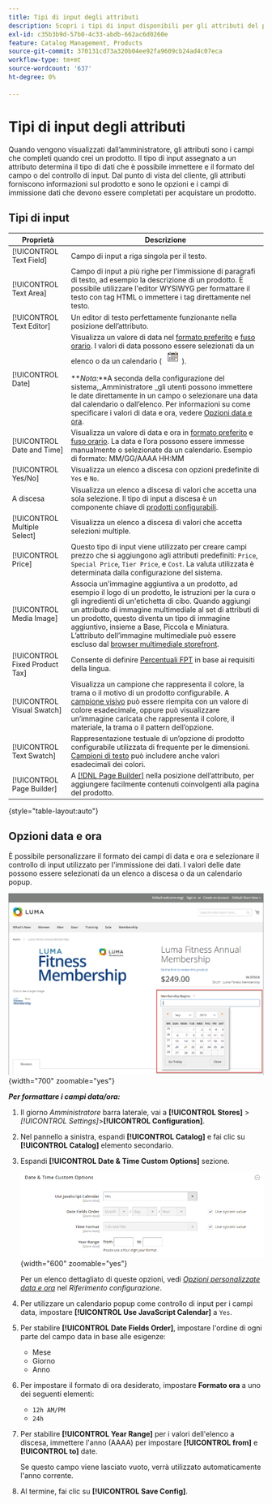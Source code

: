 ```yaml
---
title: Tipi di input degli attributi
description: Scopri i tipi di input disponibili per gli attributi del prodotto, che determinano il tipo di dati che possono essere immessi e il formato del campo o del controllo di input.
exl-id: c35b3b9d-57b0-4c33-abdb-662ac6d0260e
feature: Catalog Management, Products
source-git-commit: 370131cd73a320b04ee92fa9609cb24ad4c07eca
workflow-type: tm+mt
source-wordcount: '637'
ht-degree: 0%

---
```


# Tipi di input degli attributi

Quando vengono visualizzati dall’amministratore, gli attributi sono i campi che completi quando crei un prodotto. Il tipo di input assegnato a un attributo determina il tipo di dati che è possibile immettere e il formato del campo o del controllo di input. Dal punto di vista del cliente, gli attributi forniscono informazioni sul prodotto e sono le opzioni e i campi di immissione dati che devono essere completati per acquistare un prodotto.

## Tipi di input

| Proprietà | Descrizione |
|--- |--- |
| [!UICONTROL Text Field] | Campo di input a riga singola per il testo. |
| [!UICONTROL Text Area] | Campo di input a più righe per l&#39;immissione di paragrafi di testo, ad esempio la descrizione di un prodotto. È possibile utilizzare l&#39;editor WYSIWYG per formattare il testo con tag HTML o immettere i tag direttamente nel testo. |
| [!UICONTROL Text Editor] | Un editor di testo perfettamente funzionante nella posizione dell’attributo. |
| [!UICONTROL Date] | Visualizza un valore di data nel [formato preferito](#date-and-time-options) e [fuso orario](../getting-started/store-details.md#locale-options). I valori di data possono essere selezionati da un elenco o da un calendario ( ![Icona Calendario](../assets/icon-calendar.png) ). <br/><br/>**_Nota:_**A seconda della configurazione del sistema,_Amministratore _gli utenti possono immettere le date direttamente in un campo o selezionare una data dal calendario o dall’elenco. Per informazioni su come specificare i valori di data e ora, vedere [Opzioni data e ora](#date-and-time-options). |
| [!UICONTROL Date and Time] | Visualizza un valore di data e ora in [formato preferito](#date-and-time-options) e [fuso orario](../getting-started/store-details.md#locale-options). La data e l’ora possono essere immesse manualmente o selezionate da un calendario. Esempio di formato: MM/GG/AAAA HH:MM |
| [!UICONTROL Yes/No] | Visualizza un elenco a discesa con opzioni predefinite di `Yes` e `No`. |
| A discesa | Visualizza un elenco a discesa di valori che accetta una sola selezione. Il tipo di input a discesa è un componente chiave di [prodotti configurabili](../catalog/product-create-configurable.md). |
| [!UICONTROL Multiple Select] | Visualizza un elenco a discesa di valori che accetta selezioni multiple. |
| [!UICONTROL Price] | Questo tipo di input viene utilizzato per creare campi prezzo che si aggiungono agli attributi predefiniti: `Price`, `Special Price`, `Tier Price`, e `Cost`. La valuta utilizzata è determinata dalla configurazione del sistema. |
| [!UICONTROL Media Image] | Associa un&#39;immagine aggiuntiva a un prodotto, ad esempio il logo di un prodotto, le istruzioni per la cura o gli ingredienti di un&#39;etichetta di cibo. Quando aggiungi un attributo di immagine multimediale al set di attributi di un prodotto, questo diventa un tipo di immagine aggiuntivo, insieme a Base, Piccola e Miniatura. L’attributo dell’immagine multimediale può essere escluso dal [browser multimediale storefront](catalog-images-video.md#storefront-media-browser). |
| [!UICONTROL Fixed Product Tax] | Consente di definire [Percentuali FPT](../stores-purchase/fixed-product-tax.md) in base ai requisiti della lingua. |
| [!UICONTROL Visual Swatch] | Visualizza un campione che rappresenta il colore, la trama o il motivo di un prodotto configurabile. A [campione visivo](swatches.md) può essere riempita con un valore di colore esadecimale, oppure può visualizzare un’immagine caricata che rappresenta il colore, il materiale, la trama o il pattern dell’opzione. |
| [!UICONTROL Text Swatch] | Rappresentazione testuale di un’opzione di prodotto configurabile utilizzata di frequente per le dimensioni. [Campioni di testo](swatches.md) può includere anche valori esadecimali dei colori. |
| [!UICONTROL Page Builder] | A [[!DNL Page Builder]](../page-builder/workspace.md) nella posizione dell’attributo, per aggiungere facilmente contenuti coinvolgenti alla pagina del prodotto. |

{style="table-layout:auto"}

## Opzioni data e ora

È possibile personalizzare il formato dei campi di data e ora e selezionare il controllo di input utilizzato per l&#39;immissione dei dati. I valori delle date possono essere selezionati da un elenco a discesa o da un calendario popup.

![Esempio: calendario popup storefront](./assets/storefront-popup-calendar.png){width="700" zoomable="yes"}

**_Per formattare i campi data/ora:_**

1. Il giorno _Amministratore_ barra laterale, vai a **[!UICONTROL Stores]** > _[!UICONTROL Settings]_>**[!UICONTROL Configuration]**.

1. Nel pannello a sinistra, espandi **[!UICONTROL Catalog]** e fai clic su **[!UICONTROL Catalog]** elemento secondario.

1. Espandi **[!UICONTROL Date & Time Custom Options]** sezione.

   ![Configurazione del catalogo - Opzioni data e ora](../configuration-reference/catalog/assets/catalog-date-time-custom-options.png){width="600" zoomable="yes"}

   Per un elenco dettagliato di queste opzioni, vedi [_Opzioni personalizzate data e ora_](../configuration-reference/catalog/catalog.md) nel _Riferimento configurazione_.

1. Per utilizzare un calendario popup come controllo di input per i campi data, impostare **[!UICONTROL Use JavaScript Calendar]** a `Yes`.

1. Per stabilire **[!UICONTROL Date Fields Order]**, impostare l&#39;ordine di ogni parte del campo data in base alle esigenze:

   - Mese
   - Giorno
   - Anno

1. Per impostare il formato di ora desiderato, impostare **Formato ora** a uno dei seguenti elementi:

   - `12h AM/PM`
   - `24h`

1. Per stabilire **[!UICONTROL Year Range]** per i valori dell&#39;elenco a discesa, immettere l&#39;anno (AAAA) per impostare **[!UICONTROL from]** e **[!UICONTROL to]** date.

   Se questo campo viene lasciato vuoto, verrà utilizzato automaticamente l&#39;anno corrente.

1. Al termine, fai clic su **[!UICONTROL Save Config]**.
